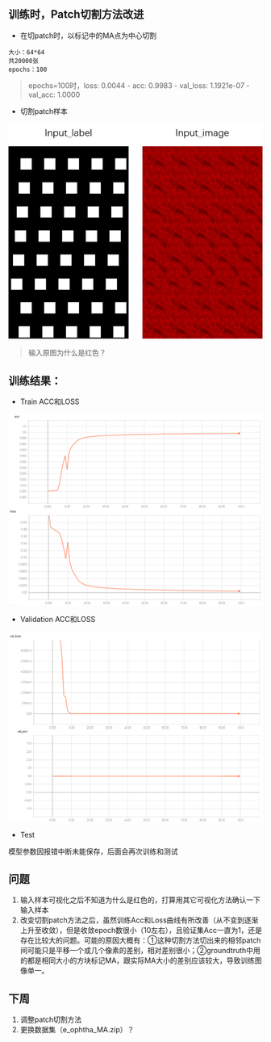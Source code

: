 
## 训练时，Patch切割方法改进

* 在切patch时，以标记中的MA点为中心切割
```
大小：64*64
共20000张
epochs：100
```

> epochs=100时，loss: 0.0044 - acc: 0.9983 - val_loss: 1.1921e-07 - val_acc: 1.0000

* 切割patch样本

![image](https://github.com/Junya5/DataScience/blob/master/ColonyDetection-Junya5/IMG/patch-sample.png)

> 输入原图为什么是红色？

## 训练结果：

* Train ACC和LOSS

![image](https://github.com/Junya5/DataScience/blob/master/ColonyDetection-Junya5/IMG/train_acc_loss-0418.png)

* Validation ACC和LOSS

![image](https://github.com/Junya5/DataScience/blob/master/ColonyDetection-Junya5/IMG/validation_acc_loss-0418.png)

* Test

模型参数因报错中断未能保存，后面会再次训练和测试


## 问题
1. 输入样本可视化之后不知道为什么是红色的，打算用其它可视化方法确认一下输入样本
2. 改变切割patch方法之后，虽然训练Acc和Loss曲线有所改善（从不变到逐渐上升至收敛），但是收敛epoch数很小（10左右），且验证集Acc一直为1，还是存在比较大的问题。可能的原因大概有：①这种切割方法切出来的相邻patch间可能只是平移一个或几个像素的差别，相对差别很小；②groundtruth中用的都是相同大小的方块标记MA，跟实际MA大小的差别应该较大，导致训练图像单一。

## 下周
1. 调整patch切割方法
2. 更换数据集（e_ophtha_MA.zip）？